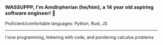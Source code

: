 ### WASSUPPP, I'm Amdirpherian (he/him), a 14 year old aspiring software engineer! 👋


Proficient/comfortable languages: Python, Rust, JS

----
I love programming, tinkering with code, and pondering calculus problems









<!--
**Amdirpherian/Amdirpherian** is a ✨ _special_ ✨ repository because its `README.md` (this file) appears on your GitHub profile.


